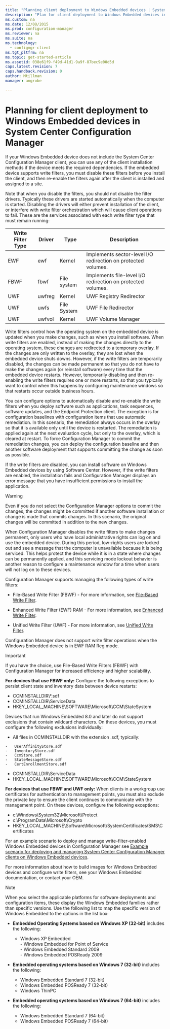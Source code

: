 ```yaml
---
title: "Planning client deployment to Windows Embedded devices | System Center Configuration Manager"
description: "Plan for client deployment to Windows Embedded devices in System Center Configuration Manager."
ms.custom: na
ms.date: 12/08/2015
ms.prod: configuration-manager
ms.reviewer: na
ms.suite: na
ms.technology:
  - configmgr-client
ms.tgt_pltfrm: na
ms.topic: get-started-article
ms.assetid: 038e61f9-f49d-41d1-9a9f-87bec9e00d5d
caps.latest.revision: 7
caps.handback.revision: 0
author: Mtillmanmanager: angrobe

---
```

# Planning for client deployment to Windows Embedded devices in System Center Configuration Manager
<a name="BKMK_DeployClientEmbedded"></a> If your Windows Embedded device does not include the System Center Configuration Manager client, you can use any of the client installation methods if the device meets the required dependencies. If the embedded device supports write filters, you must disable these filters before you install the client, and then re-enable the filters again after the client is installed and assigned to a site.  

 Note that when you disable the filters, you should not disable the filter drivers. Typically these drivers are started automatically when the computer is started. Disabling the drivers will either prevent installation of the client, or interfere with write filter orchestration which will cause client operations to fail. These are the services associated with each write filter type that must remain running:  

|Write Filter Type|Driver|Type|Description|  
|-----------------------|------------|----------|-----------------|  
|EWF|ewf|Kernel|Implements sector-level I/O redirection on protected volumes.|  
|FBWF|fbwf|File system|Implements file-level I/O redirection on protected volumes.|  
|UWF|uwfreg|Kernel|UWF Registry Redirector|  
|UWF|uwfs|File System|UWF File Redirector|  
|UWF|uwfvol|Kernel|UWF Volume Manager|  

 Write filters control how the operating system on the embedded device is updated when you make changes, such as when you install software. When write filters are enabled, instead of making the changes directly to the operating system, these changes are redirected to a temporary overlay. If the changes are only written to the overlay, they are lost when the embedded device shuts downs. However, if the write filters are temporarily disabled, the changes can be made permanent so that you do not have to make the changes again (or reinstall software) every time that the embedded device restarts. However, temporarily disabling and then re-enabling the write filters requires one or more restarts, so that you typically want to control when this happens by configuring maintenance windows so that restarts occur outside business hours.  

 You can configure options to automatically disable and re-enable the write filters when you deploy software such as applications, task sequences, software updates, and the Endpoint Protection client. The exception is for configuration baselines with configuration items that use automatic remediation. In this scenario, the remediation always occurs in the overlay so that it is available only until the device is restarted. The remediation is applied again at the next evaluation cycle, but only to the overlay, which is cleared at restart. To force Configuration Manager to commit the remediation changes, you can deploy the configuration baseline and then another software deployment that supports committing the change as soon as possible.  

 If the write filters are disabled, you can install software on Windows Embedded devices by using Software Center. However, if the write filters are enabled, the installation fails and Configuration Manager displays an error message that you have insufficient permissions to install the application.  

> [!WARNING]  
>  Even if you do not select the Configuration Manager options to commit the changes, the changes might be committed if another software installation or change is made that commits changes. In this scenario, the original changes will be committed in addition to the new changes.  

 When Configuration Manager disables the write filters to make changes permanent, only users who have local administrative rights can log on and use the embedded device. During this period, low-rights users are locked out and see a message that the computer is unavailable because it is being serviced. This helps protect the device while it is in a state where changes can be permanently applied, and this servicing mode lockout behavior is another reason to configure a maintenance window for a time when users will not log on to these devices.  

 Configuration Manager supports managing the following types of write filters:  

-   File-Based Write Filter (FBWF) -  For more information, see [File-Based Write Filter](http://go.microsoft.com/fwlink/?LinkID=204717).  

-   Enhanced Write Filter (EWF) RAM - For more information, see [Enhanced Write Filter](http://go.microsoft.com/fwlink/?LinkId=204718).  

-   Unified Write Filter (UWF) - For more information, see [Unified Write Filter](http://go.microsoft.com/fwlink/?LinkId=309236).  

 Configuration Manager does not support write filter operations when the Windows Embedded device is in EWF RAM Reg mode.  

> [!IMPORTANT]  
>  If you have the choice, use File-Based Write Filters (FBWF) with Configuration Manager for increased efficiency and higher scalability.
>
> **For devices that use FBWF only:** Configure the following exceptions to persist client state and inventory data between device restarts:  
>   
>  -   CCMINSTALLDIR\\*.sdf  
> -   CCMINSTALLDIR\ServiceData  
> -   HKEY_LOCAL_MACHINE\SOFTWARE\Microsoft\CCM\StateSystem  
>   
>  Devices that run Windows Embedded 8.0 and later do not support exclusions that contain wildcard characters. On these devices, you must configure the following exclusions individually:  
>   
>  -   All files in CCMINSTALLDIR with the extension .sdf, typically:  
>   
>     -   UserAffinityStore.sdf  
>     -   InventoryStore.sdf  
>     -   CcmStore.sdf  
>     -   StateMessageStore.sdf  
>     -   CertEnrollmentStore.sdf  
> -   CCMINSTALLDIR\ServiceData  
> -   HKEY_LOCAL_MACHINE\SOFTWARE\Microsoft\CCM\StateSystem  
>   
> **For devices that use FBWF and UWF only:**
> When clients in a workgroup use certificates for authentication to management points, you must also exclude the private key to ensure the client continues to communicate with the management point. On these devices, configure the following exceptions:  
>   
>  -   c:\Windows\System32\Microsoft\Protect  
> -   c:\ProgramData\Microsoft\Crypto  
> -   HKEY_LOCAL_MACHINE\Software\Microsoft\SystemCertificates\SMS\Certificates  

 For an example scenario to deploy and manage write-filter-enabled Windows Embedded devices in Configuration Manager see [Example scenario for deploying and managing System Center Configuration Manager clients on Windows Embedded devices](../../../../core/clients/deploy/example-scenario-for-deploying-and-managing-clients-on-windows-embedded-devices.md).  

 For more information about how to build images for Windows Embedded devices and configure write filters, see your Windows Embedded documentation, or contact your OEM.  

> [!NOTE]  
>  When you select the applicable platforms for software deployments and configuration items, these display the Windows Embedded families rather than specific versions. Use the following list to map the specific version of Windows Embedded to the options in the list box:  
>   
>  -   **Embedded Operating Systems based on Windows XP (32-bit)** includes the following:  
>   
>      -   Windows XP Embedded  
>     -   Windows Embedded for Point of Service  
>     -   Windows Embedded Standard 2009  
>     -   Windows Embedded POSReady 2009  
> -   **Embedded operating systems based on Windows 7 (32-bit)** includes the following:  
>   
>      -   Windows Embedded Standard 7 (32-bit)  
>     -   Windows Embedded POSReady 7 (32-bit)  
>     -   Windows ThinPC  
> -   **Embedded operating systems based on Windows 7 (64-bit)** includes the following:  
>   
>      -   Windows Embedded Standard 7 (64-bit)  
>     -   Windows Embedded POSReady 7 (64-bit)
